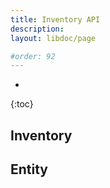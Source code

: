 ```yaml
---
title: Inventory API
description: 
layout: libdoc/page

#order: 92
---
```

* 
{:toc}

## Inventory

## Entity
